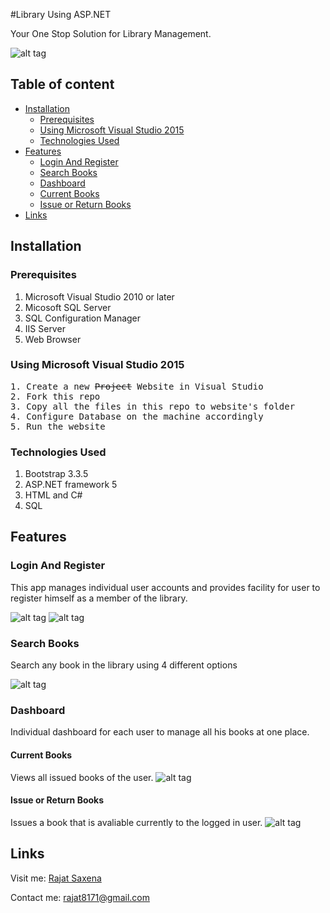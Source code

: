 #Library Using ASP.NET

Your One Stop Solution for Library Management.


![alt tag](https://raw.githubusercontent.com/srajat/Library-using-ASP.NET/master/images/Capture.PNG)

## Table of content

- [Installation](#installation)
    - [Prerequisites](#prerequisites)
    - [Using Microsoft Visual Studio 2015](#using-microsoft-visual-studio)
    - [Technologies Used](#technologies-used)
- [Features](#features)
    - [Login And Register](#login-and-register)
    - [Search Books](#search-books)
    - [Dashboard](#dashboard)
    - [Current Books](#current-books)
    - [Issue or Return Books](#issue)
- [Links](#links)

## Installation <a name='installation'></a>

### Prerequisites <a name='prerequisites'></a>

1. Microsoft Visual Studio 2010 or later
2. Micosoft SQL Server
3. SQL Configuration Manager
4. IIS Server
5. Web Browser

### Using Microsoft Visual Studio 2015 <a name='using-microsoft-visual-studio'></a>
<pre>
1. Create a new <del>Project</del> Website in Visual Studio
2. Fork this repo
3. Copy all the files in this repo to website's folder
4. Configure Database on the machine accordingly
5. Run the website
</pre>
### Technologies Used <a name='technologies-used'></a>

1. Bootstrap 3.3.5
2. ASP.NET framework 5
3. HTML and C#
4. SQL

## Features <a name='features'></a>

### Login And Register <a name='login-and-register'></a>
This app manages individual user accounts and provides facility for user to register himself as a member of the library.


![alt tag](https://raw.githubusercontent.com/srajat/Library-using-ASP.NET/master/images/Capture3.PNG)
![alt tag](https://raw.githubusercontent.com/srajat/Library-using-ASP.NET/master/images/Capture1.PNG)

### Search Books <a name='search-books'></a>
Search any book in the library using 4 different options


![alt tag](https://raw.githubusercontent.com/srajat/Library-using-ASP.NET/master/images/Capture2.PNG)


### Dashboard <a name='dashboard'></a>
Individual dashboard for each user to manage all his books at one place.

#### Current Books <a name='current-books'></a>
Views all issued books of the user.
![alt tag](https://raw.githubusercontent.com/srajat/Library-using-ASP.NET/master/images/Capture5.PNG)
#### Issue or Return Books <a name='issue'></a>
Issues a book that is avaliable currently to the logged in user.
![alt tag](https://raw.githubusercontent.com/srajat/Library-using-ASP.NET/master/images/Capture6.PNG)

## Links <a name='links'></a>

Visit me:     [Rajat Saxena](http://www.rajatsaxena.me/)

Contact me:     <rajat8171@gmail.com>
